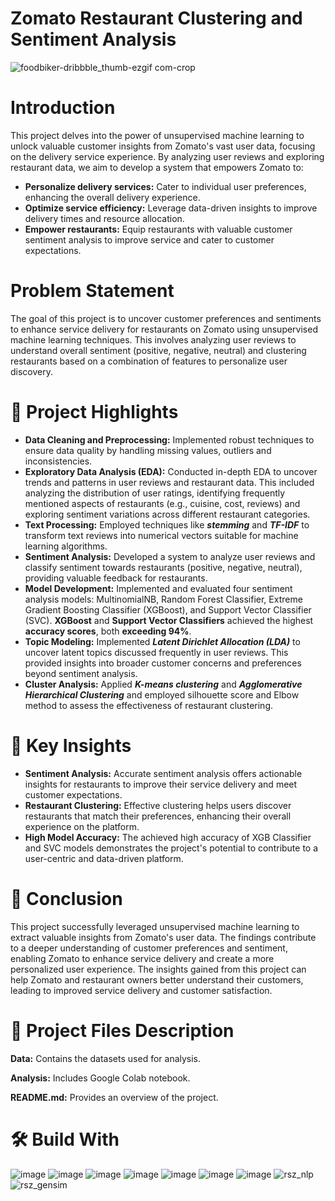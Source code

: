 # Zomato Restaurant Clustering and Sentiment Analysis
![foodbiker-dribbble_thumb-ezgif com-crop](https://github.com/user-attachments/assets/72219904-19ce-4a41-8caf-ff8d4012a348)

# Introduction
This project delves into the power of unsupervised machine learning to unlock valuable customer insights from Zomato's vast user data, focusing on the delivery service experience. By analyzing user reviews and exploring restaurant data, we aim to develop a system that empowers Zomato to:

- **Personalize delivery services:** Cater to individual user preferences, enhancing the overall delivery experience.
- **Optimize service efficiency:** Leverage data-driven insights to improve delivery times and resource allocation.
- **Empower restaurants:** Equip restaurants with valuable customer sentiment analysis to improve service and cater to customer expectations.

# Problem Statement
The goal of this project is to uncover customer preferences and sentiments to enhance service delivery for restaurants on Zomato using unsupervised machine learning techniques. This involves analyzing user reviews to understand overall sentiment (positive, negative, neutral) and clustering restaurants based on a combination of features to personalize user discovery.

# 📝 Project Highlights
- **Data Cleaning and Preprocessing:** Implemented robust techniques to ensure data quality by handling missing values, outliers and inconsistencies.
- **Exploratory Data Analysis (EDA):** Conducted in-depth EDA to uncover trends and patterns in user reviews and restaurant data. This included analyzing the distribution of user ratings, identifying frequently mentioned aspects of restaurants (e.g., cuisine, cost, reviews) and exploring sentiment variations across different restaurant categories.
- **Text Processing:** Employed techniques like ***stemming*** and ***TF-IDF*** to transform text reviews into numerical vectors suitable for machine learning algorithms.
- **Sentiment Analysis:** Developed a system to analyze user reviews and classify sentiment towards restaurants (positive, negative, neutral), providing valuable feedback for restaurants.
- **Model Development:** Implemented and evaluated four sentiment analysis models: MultinomialNB, Random Forest Classifier, Extreme Gradient Boosting Classifier (XGBoost), and Support Vector Classifier (SVC). **XGBoost** and **Support Vector Classifiers** achieved the highest **accuracy scores**, both **exceeding 94%**.
- **Topic Modeling:** Implemented ***Latent Dirichlet Allocation (LDA)*** to uncover latent topics discussed frequently in user reviews. This provided insights into broader customer concerns and preferences beyond sentiment analysis.
- **Cluster Analysis:** Applied ***K-means clustering*** and ***Agglomerative Hierarchical Clustering*** and employed silhouette score and Elbow method to assess the effectiveness of restaurant clustering.

# 🔑 Key Insights
- **Sentiment Analysis:** Accurate sentiment analysis offers actionable insights for restaurants to improve their service delivery and meet customer expectations.
- **Restaurant Clustering:** Effective clustering helps users discover restaurants that match their preferences, enhancing their overall experience on the platform.
- **High Model Accuracy:** The achieved high accuracy of XGB Classifier and SVC models demonstrates the project's potential to contribute to a user-centric and data-driven platform.

# 📜 Conclusion
This project successfully leveraged unsupervised machine learning to extract valuable insights from Zomato's user data. The findings contribute to a deeper understanding of customer preferences and sentiment, enabling Zomato to enhance service delivery and create a more personalized user experience. The insights gained from this project can help Zomato and restaurant owners better understand their customers, leading to improved service delivery and customer satisfaction.

# 💾 Project Files Description

**Data:** Contains the datasets used for analysis.

**Analysis:** Includes Google Colab notebook.

**README.md:** Provides an overview of the project.

# 🛠️ Build With

![image](https://github.com/ShubhPathania/Bike-Sharing-Demand-Prediction/assets/149718190/e689d448-2f9f-49b4-b9f2-5071ae074e78)
![image](https://github.com/ShubhPathania/Bike-Sharing-Demand-Prediction/assets/149718190/9ebacff9-c509-40a1-8934-d0f9e5d9c45a)
![image](https://github.com/ShubhPathania/Bike-Sharing-Demand-Prediction/assets/149718190/1b0244d8-6951-4a39-96a8-79f9d9c563cd)
![image](https://github.com/ShubhPathania/Bike-Sharing-Demand-Prediction/assets/149718190/7927a88c-33a9-4043-9114-1cf2f4c9065f)
![image](https://github.com/ShubhPathania/Bike-Sharing-Demand-Prediction/assets/149718190/4048a336-dde2-432a-8aa8-a82f827eb7da)
![image](https://github.com/ShubhPathania/Bike-Sharing-Demand-Prediction/assets/149718190/147663e0-f428-467a-be15-ed06ca4f1986)
![image](https://github.com/ShubhPathania/Bike-Sharing-Demand-Prediction/assets/149718190/fb4c872b-0202-413b-a888-add348c2087e)
![rsz_nlp](https://github.com/user-attachments/assets/7e6c5eb6-036a-421d-b1a5-dc7f12eeb4d6)
![rsz_gensim](https://github.com/user-attachments/assets/5c8437ed-4e6c-4848-9b32-146350ab0331)






